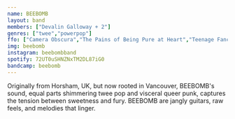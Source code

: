 ```yaml
---
name: BEEBOMB
layout: band
members: ["Devalin Galloway + 2"]
genres: ["twee","powerpop"]
ffo: ["Camera Obscura","The Pains of Being Pure at Heart","Teenage Fanclub"]
img: beebomb
instagram: beebombband
spotify: 72UT0uSHNZNxTM2DL87iG0
bandcamp: beebomb
---
```


Originally from Horsham, UK, but now rooted in Vancouver, BEEBOMB's sound, equal parts shimmering twee pop and visceral queer punk, captures the tension between sweetness and fury. BEEBOMB are jangly guitars, raw feels, and melodies that linger.